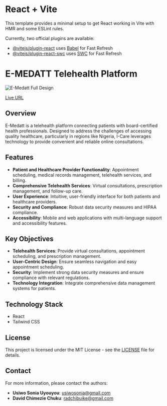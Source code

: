 # React + Vite

This template provides a minimal setup to get React working in Vite with HMR and some ESLint rules.

Currently, two official plugins are available:

- [@vitejs/plugin-react](https://github.com/vitejs/vite-plugin-react/blob/main/packages/plugin-react/README.md) uses [Babel](https://babeljs.io/) for Fast Refresh
- [@vitejs/plugin-react-swc](https://github.com/vitejs/vite-plugin-react-swc) uses [SWC](https://swc.rs/) for Fast Refresh

# E-MEDATT Telehealth Platform

![E-Medatt Full Design](./src/assets/Landing%20page.png)

[Live URL](https://emedatt-telehealth.vercel.app/)

## Overview

E-Medatt is a telehealth platform connecting patients with board-certified health professionals. Designed to address the challenges of accessing quality healthcare, particularly in regions like Nigeria, I-Care leverages technology to provide convenient and reliable online consultations.

## Features

- **Patient and Healthcare Provider Functionality**: Appointment scheduling, medical records management, telehealth services, and billing.
- **Comprehensive Telehealth Services**: Virtual consultations, prescription management, and follow-up care.
- **User Experience**: Intuitive, user-friendly interface for both patients and healthcare providers.
- **Security and Compliance**: Robust data security measures and HIPAA compliance.
- **Accessibility**: Mobile and web applications with multi-language support and accessibility features.

## Key Objectives

- **Telehealth Services**: Provide virtual consultations, appointment scheduling, and prescription management.
- **User-Centric Design**: Ensure seamless navigation and easy appointment scheduling.
- **Security**: Implement strong data security measures and ensure compliance with relevant regulations.
- **Technology Integration**: Integrate comprehensive data management systems for patients.

## Technology Stack

- React
- Tailwind CSS

## License

This project is licensed under the MIT License - see the [LICENSE](LICENSE) file for details.

## Contact

For more information, please contact the authors:

- **Usiwo Sonia Uyouyou**: [usiwosonia@gmail.com](mailto:usiwosonia@gmail.com)
- **David Chimezie Chuku**: [radchibuike@gmail.com](mailto:radchibuike@gmail.com)
